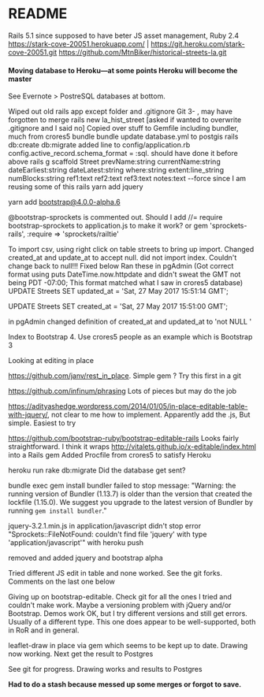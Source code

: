# README
Rails 5.1 since supposed to have beter JS asset management, Ruby 2.4
https://stark-cove-20051.herokuapp.com/ | https://git.heroku.com/stark-cove-20051.git
https://github.com/MtnBiker/historical-streets-la.git

#### Moving database to Heroku—at some points Heroku will become the master
See Evernote > PostreSQL databases at bottom. 

Wiped out old rails app except folder and .gitignore
Git 3- , may have forgotten to merge
rails new la_hist_street [asked if wanted to overwrite .gitignore and I said no]
Copied over stuff to Gemfile including bundler, much from crores5
bundle
bundle update
database.yml to postgis
rails db:create db:migrate
added line to config/application.rb config.active_record.schema_format = :sql. should have done it before above
rails g scaffold Street prevName:string currentName:string dateEarliest:string dateLatest:string where:string  extent:line_string numBlocks:string ref1:text ref2:text ref3:text notes:text --force since I am reusing some of this rails
yarn add jquery
<!-- yarn add bootstrap -->
yarn add bootstrap@4.0.0-alpha.6

@bootstrap-sprockets is commented out. Should I add //= require bootstrap-sprockets to application.js to make it work?
or gem 'sprockets-rails', :require => 'sprockets/railtie'

To import csv, using right click on table streets to bring up import. Changed created_at and update_at to accept null. did not import index. Couldn't change back to null!!! Fixed below
Ran these in pgAdmin (Got correct format using puts DateTime.now.httpdate and didn't sweat the GMT not being PDT -07:00; This format matched what I saw in crores5 database)
UPDATE Streets
SET updated_at = 'Sat, 27 May 2017 15:51:14 GMT';

UPDATE Streets
SET created_at = 'Sat, 27 May 2017 15:51:00 GMT';

in pgAdmin changed definition of created_at and updated_at to 'not NULL ' 

Index to Bootstrap 4. Use crores5 people as an example which is Bootstrap 3

Looking at editing in place

https://github.com/janv/rest_in_place. Simple gem ? Try this first in a git

https://github.com/infinum/phrasing Lots of pieces but may do the job

https://adityashedge.wordpress.com/2014/01/05/in-place-editable-table-with-jquery/, not clear to me how to implement. Apparently add the .js, But simple. Easiest to try

https://github.com/bootstrap-ruby/bootstrap-editable-rails Looks fairly straightforward. I think it wraps http://vitalets.github.io/x-editable/index.html  into a Rails gem
Added Procfile from crores5 to satisfy Heroku

heroku run rake db:migrate Did the database get sent?

bundle exec gem install bundler failed to stop message: "Warning: the running version of Bundler (1.13.7) is older than the version that created the lockfile (1.15.0). We suggest you upgrade to the latest version of Bundler by running `gem install bundler`."

jquery-3.2.1.min.js in application/javascript didn't stop error "Sprockets::FileNotFound: couldn't find file 'jquery' with type 'application/javascript'" with heroku push

removed and added jquery and bootstrap alpha

Tried different JS edit in table and none worked. See the git forks. Comments on the last one below

Giving up on bootstrap-editable. Check git for all the ones I tried and couldn't make work.
Maybe a versioning problem with jQuery and/or Bootstrap. Demos work OK, but I try different versions and still get errors. Usually of a different type.
This one does appear to be well-supported, both in RoR and in general.

leaflet-draw in place via gem which seems to be kept up to date. Drawing now working. Next get the result to Postgres

See git for progress. Drawing works and results to Postgres

**Had to do a stash because messed up some merges or forgot to save.**